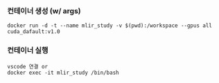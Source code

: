 
### 컨테이너 생성 (w/ args)
```
docker run -d -t --name mlir_study -v $(pwd):/workspace --gpus all cuda_dafault:v1.0
```
### 컨테이너 실행
```
vscode 연결 or
docker exec -it mlir_study /bin/bash
```